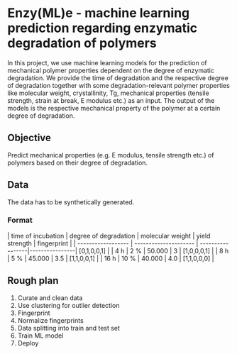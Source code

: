 # Enzy(ML)e - machine learning prediction regarding enzymatic degradation of polymers

In this project, we use machine learning models for the prediction of mechanical polymer properties dependent on the degree of enzymatic degradation. We provide the time of degradation and the respective degree of degradation together with some degradation-relevant polymer properties like molecular weight, crystallinity, Tg, mechanical properties (tensile strength, strain at break, E modulus etc.) as an input. The output of the models is the respective mechanical property of the polymer at a certain degree of degradation.


## Objective
Predict mechanical properties (e.g. E modulus, tensile strength etc.) of polymers based on their degree of degradation.


## Data

The data has to be synthetically generated.


### Format

| time of incubation | degree of degradation | molecular weight | yield strength | fingerprint |
| ------------------ | --------------------- | -----------------|----------------| [0,1,0,0,1] |
| 4 h                | 2 %                   | 50.000           | 3              | [1,0,0,0,1] |
| 8 h                | 5 %                   | 45.000           | 3.5            | [1,1,0,0,1] |
| 16 h               | 10 %                  | 40.000           | 4.0            | [1,1,0,0,0] |

## Rough plan

1. Curate and clean data 
2. Use clustering for outlier detection
3. Fingerprint
4. Normalize fingerprints
5. Data splitting into train and test set
5. Train ML model
6. Deploy 